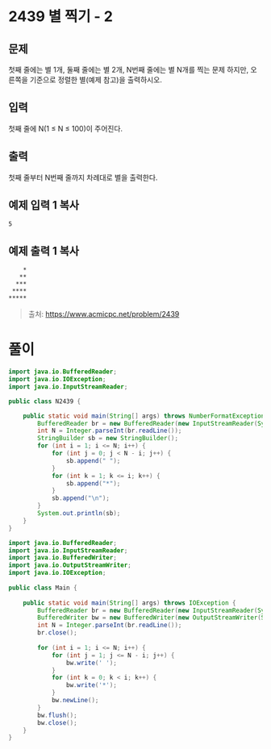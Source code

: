 # 2439 별 찍기 - 2

## 문제
첫째 줄에는 별 1개, 둘째 줄에는 별 2개, N번째 줄에는 별 N개를 찍는 문제
하지만, 오른쪽을 기준으로 정렬한 별(예제 참고)을 출력하시오.
## 입력
첫째 줄에 N(1 ≤ N ≤ 100)이 주어진다.
## 출력
첫째 줄부터 N번째 줄까지 차례대로 별을 출력한다.
## 예제 입력 1 복사
```
5
```
## 예제 출력 1 복사
```
    *
   **
  ***
 ****
*****
```
>출처: <https://www.acmicpc.net/problem/2439> 

# 풀이
```java
import java.io.BufferedReader;
import java.io.IOException;
import java.io.InputStreamReader;

public class N2439 {

	public static void main(String[] args) throws NumberFormatException, IOException {
		BufferedReader br = new BufferedReader(new InputStreamReader(System.in));
		int N = Integer.parseInt(br.readLine());
		StringBuilder sb = new StringBuilder();
		for (int i = 1; i <= N; i++) {
			for (int j = 0; j < N - i; j++) {
				sb.append(" ");
			}
			for (int k = 1; k <= i; k++) {						
				sb.append("*");
			}
			sb.append("\n");
		}
		System.out.println(sb);
	}
}
```

```java
import java.io.BufferedReader;
import java.io.InputStreamReader;
import java.io.BufferedWriter;
import java.io.OutputStreamWriter;
import java.io.IOException;
 
public class Main {
 
	public static void main(String[] args) throws IOException {
		BufferedReader br = new BufferedReader(new InputStreamReader(System.in));
		BufferedWriter bw = new BufferedWriter(new OutputStreamWriter(System.out));
		int N = Integer.parseInt(br.readLine());
		br.close();
 
		for (int i = 1; i <= N; i++) {
			for (int j = 1; j <= N - i; j++) {
				bw.write(' ');
			}
			for (int k = 0; k < i; k++) {
				bw.write('*');
			}
			bw.newLine();
		}
		bw.flush();
		bw.close();
	}
}
```
